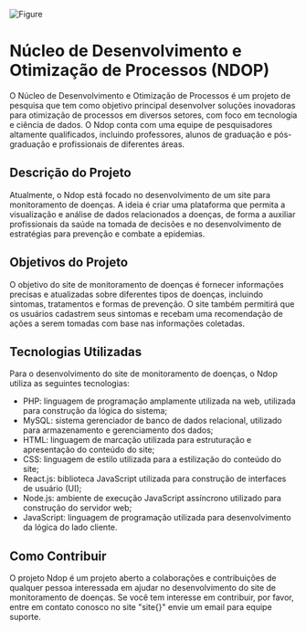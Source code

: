 ![Figure](https://github.com/ldop-ufersa/.github/blob/b33bc2a1146e84e2499a1fb1e91e22751fb4dff2/profile/VF.1.png)

# Núcleo de Desenvolvimento e Otimização de Processos (NDOP)

O Núcleo de Desenvolvimento e Otimização de Processos é um projeto de pesquisa que tem como objetivo principal desenvolver soluções inovadoras para otimização de processos em diversos setores, com foco em tecnologia e ciência de dados. O Ndop conta com uma equipe de pesquisadores altamente qualificados, incluindo professores, alunos de graduação e pós-graduação e profissionais de diferentes áreas.

## Descrição do Projeto

Atualmente, o Ndop está focado no desenvolvimento de um site para monitoramento de doenças. A ideia é criar uma plataforma que permita a visualização e análise de dados relacionados a doenças, de forma a auxiliar profissionais da saúde na tomada de decisões e no desenvolvimento de estratégias para prevenção e combate a epidemias.

## Objetivos do Projeto

O objetivo do site de monitoramento de doenças é fornecer informações precisas e atualizadas sobre diferentes tipos de doenças, incluindo sintomas, tratamentos e formas de prevenção. O site também permitirá que os usuários cadastrem seus sintomas e recebam uma recomendação de ações a serem tomadas com base nas informações coletadas.

## Tecnologias Utilizadas

Para o desenvolvimento do site de monitoramento de doenças, o Ndop utiliza as seguintes tecnologias:

* PHP: linguagem de programação amplamente utilizada na web, utilizada para construção da lógica do sistema;
* MySQL: sistema gerenciador de banco de dados relacional, utilizado para armazenamento e gerenciamento dos dados;
* HTML: linguagem de marcação utilizada para estruturação e apresentação do conteúdo do site;
* CSS: linguagem de estilo utilizada para a estilização do conteúdo do site;
* React.js: biblioteca JavaScript utilizada para construção de interfaces de usuário (UI);
* Node.js: ambiente de execução JavaScript assíncrono utilizado para construção do servidor web;
* JavaScript: linguagem de programação utilizada para desenvolvimento da lógica do lado cliente.

## Como Contribuir

O projeto Ndop é um projeto aberto a colaborações e contribuições de qualquer pessoa interessada em ajudar no desenvolvimento do site de monitoramento de doenças. Se você tem interesse em contribuir, por favor, entre em contato conosco no site "site{}" envie um email para equipe suporte.
